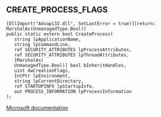 ## CREATE_PROCESS_FLAGS

```
[DllImport("Advapi32.dll", SetLastError = true)][return: MarshalAs(UnmanagedType.Bool)]
public static extern bool CreateProcess(
   string lpApplicationName,
   string lpCommandLine,
   ref SECURITY_ATTRIBUTES lpProcessAttributes,
   ref SECURITY_ATTRIBUTES lpThreadAttributes,
   [MarshalAs(
   UnmanagedType.Bool)] bool bInheritHandles,
   uint dwCreationFlags,
   IntPtr lpEnvironment,
   string lpCurrentDirectory,
   ref STARTUPINFO lpStartupInfo,
   out PROCESS_INFORMATION lpProcessInformation
);
```

[Microsoft documentation](https://docs.microsoft.com/en-us/windows/win32/procthread/create-process)
